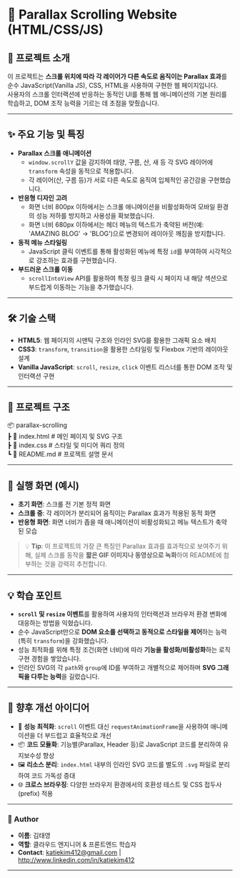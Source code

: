 # 🌄 Parallax Scrolling Website (HTML/CSS/JS)

## 📌 프로젝트 소개
이 프로젝트는 **스크롤 위치에 따라 각 레이어가 다른 속도로 움직이는 Parallax 효과**를 순수 JavaScript(Vanilla JS), CSS, HTML을 사용하여 구현한 웹 페이지입니다.  
사용자의 스크롤 인터랙션에 반응하는 동적인 UI를 통해 웹 애니메이션의 기본 원리를 학습하고, DOM 조작 능력을 기르는 데 초점을 맞췄습니다.

---

## ✨ 주요 기능 및 특징
- **Parallax 스크롤 애니메이션**
  - `window.scrollY` 값을 감지하여 태양, 구름, 산, 새 등 각 SVG 레이어에 `transform` 속성을 동적으로 적용합니다.
  - 각 레이어(산, 구름 등)가 서로 다른 속도로 움직여 입체적인 공간감을 구현했습니다.
- **반응형 디자인 고려**
  - 화면 너비 800px 이하에서는 스크롤 애니메이션을 비활성화하여 모바일 환경의 성능 저하를 방지하고 사용성을 확보했습니다.
  - 화면 너비 680px 이하에서는 헤더 메뉴의 텍스트가 축약된 버전(예: 'AMAZING BLOG' → 'BLOG')으로 변경되어 레이아웃 깨짐을 방지합니다.
- **동적 메뉴 스타일링**
  - JavaScript 클릭 이벤트를 통해 활성화된 메뉴에 특정 `id`를 부여하여 시각적으로 강조하는 효과를 구현했습니다.
- **부드러운 스크롤 이동**
  - `scrollIntoView` API를 활용하여 특정 링크 클릭 시 페이지 내 해당 섹션으로 부드럽게 이동하는 기능을 추가했습니다.

---

## 🛠 기술 스택
- **HTML5**: 웹 페이지의 시맨틱 구조와 인라인 SVG를 활용한 그래픽 요소 배치
- **CSS3**: `transform`, `transition`을 활용한 스타일링 및 Flexbox 기반의 레이아웃 설계
- **Vanilla JavaScript**: `scroll`, `resize`, `click` 이벤트 리스너를 통한 DOM 조작 및 인터랙션 구현

---

## 📂 프로젝트 구조  
📦 parallax-scrolling  
┣ 📜 index.html   # 메인 페이지 및 SVG 구조  
┣ 📜 index.css    # 스타일 및 미디어 쿼리 정의  
┗ 📜 README.md    # 프로젝트 설명 문서  

---

## 📸 실행 화면 (예시)
- **초기 화면**: 스크롤 전 기본 정적 화면
- **스크롤 중**: 각 레이어가 분리되어 움직이는 Parallax 효과가 적용된 동적 화면
- **반응형 화면**: 화면 너비가 좁을 때 애니메이션이 비활성화되고 메뉴 텍스트가 축약된 모습

> 💡 **Tip**: 이 프로젝트의 가장 큰 특징인 Parallax 효과를 효과적으로 보여주기 위해, 실제 스크롤 동작을 **짧은 GIF 이미지나 동영상으로 녹화**하여 README에 첨부하는 것을 강력히 추천합니다.

---

## 💡 학습 포인트
- **`scroll` 및 `resize` 이벤트**를 활용하여 사용자의 인터랙션과 브라우저 환경 변화에 대응하는 방법을 익혔습니다.
- 순수 JavaScript만으로 **DOM 요소를 선택하고 동적으로 스타일을 제어**하는 능력(특히 `transform`)을 강화했습니다.
- 성능 최적화를 위해 특정 조건(화면 너비)에 따라 **기능을 활성화/비활성화**하는 로직 구현 경험을 쌓았습니다.
- 인라인 SVG의 각 `path`와 `group`에 ID를 부여하고 개별적으로 제어하며 **SVG 그래픽을 다루는 능력**을 길렀습니다.

---

## 📌 향후 개선 아이디어
- 🚀 **성능 최적화**: `scroll` 이벤트 대신 `requestAnimationFrame`을 사용하여 애니메이션을 더 부드럽고 효율적으로 개선
- 📦 **코드 모듈화**: 기능별(Parallax, Header 등)로 JavaScript 코드를 분리하여 유지보수성 향상
- 🖼️ **리소스 분리**: `index.html` 내부의 인라인 SVG 코드를 별도의 `.svg` 파일로 분리하여 코드 가독성 증대
- 🌐 **크로스 브라우징**: 다양한 브라우저 환경에서의 호환성 테스트 및 CSS 접두사(prefix) 적용

---

### 👤 Author
- **이름**: 김태영
- **역할**: 클라우드 엔지니어 & 프론트엔드 학습자
- **Contact**: katiekim412@gmail.com | http://www.linkedin.com/in/katiekim412

---
